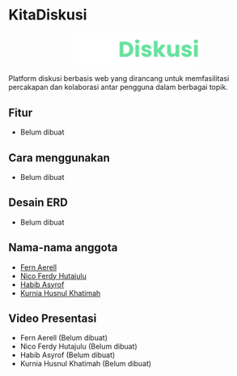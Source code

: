 # KitaDiskusi

<p align="center">
    <img src="rancangan/design/logo/kitadiskusi_text_logo.png" alt="icon" width="250">
</p>

Platform diskusi berbasis web yang dirancang untuk memfasilitasi percakapan dan kolaborasi antar pengguna dalam berbagai topik.

## Fitur

- Belum dibuat

## Cara menggunakan

- Belum dibuat

## Desain ERD

- Belum dibuat

## Nama-nama anggota

- [Fern Aerell](https://github.com/Fern-Aerell)
- [Nico Ferdy Hutajulu](https://github.com/NewX-Team)
- [Habib Asyrof](https://github.com/HabibAsyrof)
- [Kurnia Husnul Khatimah](https://github.com/kurniaaa01)

## Video Presentasi

- Fern Aerell (Belum dibuat)
- Nico Ferdy Hutajulu (Belum dibuat)
- Habib Asyrof (Belum dibuat)
- Kurnia Husnul Khatimah (Belum dibuat)
